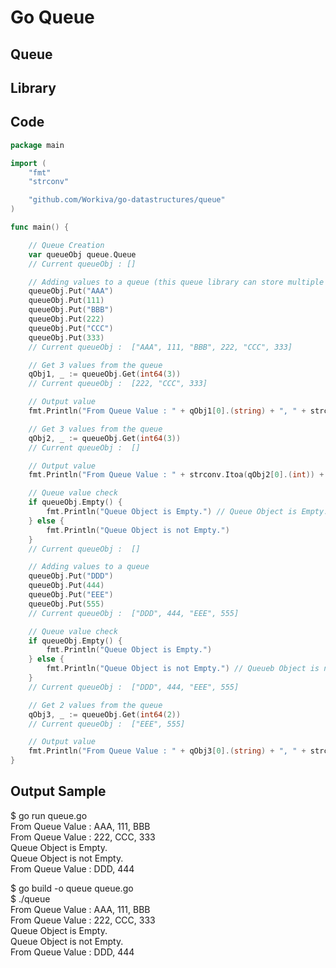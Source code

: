 # Go Queue

## Queue

## Library

## Code
```Go
package main

import (
	"fmt"
	"strconv"

	"github.com/Workiva/go-datastructures/queue"
)

func main() {

	// Queue Creation
	var queueObj queue.Queue
	// Current queueObj : []

	// Adding values to a queue (this queue library can store multiple types)
	queueObj.Put("AAA")
	queueObj.Put(111)
	queueObj.Put("BBB")
	queueObj.Put(222)
	queueObj.Put("CCC")
	queueObj.Put(333)
	// Current queueObj :  ["AAA", 111, "BBB", 222, "CCC", 333]

	// Get 3 values from the queue
	qObj1, _ := queueObj.Get(int64(3))
	// Current queueObj :  [222, "CCC", 333]

	// Output value
	fmt.Println("From Queue Value : " + qObj1[0].(string) + ", " + strconv.Itoa(qObj1[1].(int)) + ", " + qObj1[2].(string)) // From Queue Value : AAA, 111, BBB

	// Get 3 values from the queue
	qObj2, _ := queueObj.Get(int64(3))
	// Current queueObj :  []

	// Output value
	fmt.Println("From Queue Value : " + strconv.Itoa(qObj2[0].(int)) + ", " + qObj2[1].(string) + ", " + strconv.Itoa(qObj2[2].(int))) // From Queue Value : 222, CCC, 333

	// Queue value check
	if queueObj.Empty() {
		fmt.Println("Queue Object is Empty.") // Queue Object is Empty.
	} else {
		fmt.Println("Queue Object is not Empty.")
	}
	// Current queueObj :  []

	// Adding values to a queue
	queueObj.Put("DDD")
	queueObj.Put(444)
	queueObj.Put("EEE")
	queueObj.Put(555)
	// Current queueObj :  ["DDD", 444, "EEE", 555]

	// Queue value check
	if queueObj.Empty() {
		fmt.Println("Queue Object is Empty.")
	} else {
		fmt.Println("Queue Object is not Empty.") // Queueb Object is not Empty.
	}
	// Current queueObj :  ["DDD", 444, "EEE", 555]

	// Get 2 values from the queue
	qObj3, _ := queueObj.Get(int64(2))
	// Current queueObj :  ["EEE", 555]

	// Output value
	fmt.Println("From Queue Value : " + qObj3[0].(string) + ", " + strconv.Itoa(qObj3[1].(int))) // From Queue Value : DDD, 444
}
```

## Output Sample

$ go run queue.go  
From Queue Value : AAA, 111, BBB  
From Queue Value : 222, CCC, 333  
Queue Object is Empty.  
Queue Object is not Empty.  
From Queue Value : DDD, 444  

$ go build -o queue queue.go  
$ ./queue  
From Queue Value : AAA, 111, BBB  
From Queue Value : 222, CCC, 333  
Queue Object is Empty.  
Queue Object is not Empty.  
From Queue Value : DDD, 444  
